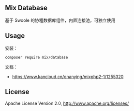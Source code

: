 ## Mix Database

基于 Swoole 的协程数据库组件，内置连接池，可独立使用

## Usage

安装：

```
composer require mix/database
```

文档：

- https://www.kancloud.cn/onanying/mixphp2-1/1255320

## License

Apache License Version 2.0, http://www.apache.org/licenses/
